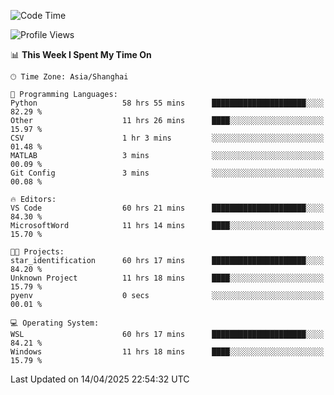 <!--START_SECTION:waka-->
![Code Time](http://img.shields.io/badge/Code%20Time-2%2C619%20hrs%2014%20mins-blue)

![Profile Views](http://img.shields.io/badge/Profile%20Views-0-blue)

📊 **This Week I Spent My Time On** 

```text
🕑︎ Time Zone: Asia/Shanghai

💬 Programming Languages: 
Python                   58 hrs 55 mins      █████████████████████░░░░   82.29 % 
Other                    11 hrs 26 mins      ████░░░░░░░░░░░░░░░░░░░░░   15.97 % 
CSV                      1 hr 3 mins         ░░░░░░░░░░░░░░░░░░░░░░░░░   01.48 % 
MATLAB                   3 mins              ░░░░░░░░░░░░░░░░░░░░░░░░░   00.09 % 
Git Config               3 mins              ░░░░░░░░░░░░░░░░░░░░░░░░░   00.08 % 

🔥 Editors: 
VS Code                  60 hrs 21 mins      █████████████████████░░░░   84.30 % 
MicrosoftWord            11 hrs 14 mins      ████░░░░░░░░░░░░░░░░░░░░░   15.70 % 

🐱‍💻 Projects: 
star_identification      60 hrs 17 mins      █████████████████████░░░░   84.20 % 
Unknown Project          11 hrs 18 mins      ████░░░░░░░░░░░░░░░░░░░░░   15.79 % 
pyenv                    0 secs              ░░░░░░░░░░░░░░░░░░░░░░░░░   00.01 % 

💻 Operating System: 
WSL                      60 hrs 17 mins      █████████████████████░░░░   84.21 % 
Windows                  11 hrs 18 mins      ████░░░░░░░░░░░░░░░░░░░░░   15.79 % 
```


 Last Updated on 14/04/2025 22:54:32 UTC
<!--END_SECTION:waka-->